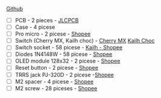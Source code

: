 [Github](https://github.com/kata0510/Lily58/blob/master/Pro/Doc/buildguide_en.md)

- [ ] PCB - 2 pieces - [JLCPCB](https://jlcpcb.com/)
- [ ] Case - 4 picese 
- [ ] Pro micro - 2 picese - [Shopee](https://shopee.vn/M%C3%B4-%C4%90un-Mini-Type-C-Micro-USB-Pro-ATMEGA32U4-5V-16MHZ-K%C3%A8m-%C4%90%E1%BA%A7u-N%E1%BB%91i-2-H%C3%A0ng-Cho-arduino-i.578443443.14679472884?sp_atk=1ef72fe7-9784-4a8a-8dcd-97b325931fda&xptdk=1ef72fe7-9784-4a8a-8dcd-97b325931fda)
- [ ] Switch (Cherry MX, Kailh choc) - [Cherry MX](https://shopee.vn/Cherry-HyperGlide-Black-Brown-Red-Linear-Switch-MX-HG-Black-tactile-switch-C%C3%B4ng-T%E1%BA%AFc-B%C3%A0n-Ph%C3%ADm-C%C6%A1-Polabe-Store-i.595826413.17264373466?sp_atk=30b370cd-2a38-451f-acd1-0627e208fa86&xptdk=30b370cd-2a38-451f-acd1-0627e208fa86) [Kailh Choc](https://shopee.vn/Low-Profile-Switch-Gateron-KS-27-Kailh-Choc-Linear-Tactile-Clicky-Gateron-Akko-Cherry-Jwick-KTT-VCK-i.275629993.6740516730?sp_atk=577e8999-2da0-482f-a7a1-c8009a5ff2d4&xptdk=577e8999-2da0-482f-a7a1-c8009a5ff2d4)
- [ ] Switch socket - 58 picese - [Kailh - Shopee](https://shopee.vn/-G%C3%B3i-10-c%C3%A1i-Hotswap-Socket-Kailh-d%C3%B9ng-cho-b%C3%A0n-ph%C3%ADm-hotswap-i.19435042.9447250261?sp_atk=3bf5f2ef-f09b-4c40-8438-b477edad5fda&xptdk=3bf5f2ef-f09b-4c40-8438-b477edad5fda) 
- [ ] Diodes 1N4148W - 58 picese - [Shopee](https://shopee.vn/Diode-T4-SOD123-%281N4148W-SMD1206%29-%2810c%29-i.11358866.5562564761)
- [ ] OLED module 128x32 -  2 picese - [Shopee](https://shopee.vn/product/81431289/6427463115?gclid=CjwKCAiA3pugBhAwEiwAWFzwdWxApDEsZ2kw045jcnrOf6EcMp7Mnh9BJKXf2YhOUk-XzlpQmcp1ZRoCFP8QAvD_BwE)
- [ ] Reset button - 2 picese - [Shopee](https://shopee.vn/%F0%9F%8C%B8%C4%90%E1%BA%A6Y-%C4%90%E1%BB%A6-%F0%9F%8C%B830Pcs-3*6*2.5mm-Tactile-push-button-switch-tact-switch-micro-switch-2Pin-SMD-i.131721235.2329500332)
- [ ] TRRS jack PJ-320D - 2 picese -[Shopee](https://shopee.vn/C%E1%BB%95ng-Jack-Audio-Stereo-PJ-320A-PJ-320D-3.5-mm-h%C3%A0n-PCB-connector-PJ320-320A-320D-i.85716713.2310653653?sp_atk=38e4ca9b-b75c-41af-94aa-16768068cdd8&xptdk=38e4ca9b-b75c-41af-94aa-16768068cdd8)
- [ ] M2 spacer - 4 picese - [Shopee](https://shopee.vn/product/290991580/13233822617?gclid=CjwKCAiA3pugBhAwEiwAWFzwdVyNKX5xat4BUxEzWzlAtCOYpeXhjXTkbobOtXCkqGRTzN_6RFgXohoCm0oQAvD_BwE)
- [ ] M2 screw - 28 piceses - [Shopee](https://shopee.vn/Bu-L%C3%B4ng-%C4%90%E1%BA%A7u-D%E1%BA%B9t-B%E1%BA%B1ng-K%E1%BA%BDm-M%C3%A0u-%C4%90en-M2-M2.5-M3-M4-D%C3%A0i-3mm-16mm-i.290991580.12945963590?sp_atk=0cfbe5ce-409c-4c2f-98ff-c72a10872be3&xptdk=0cfbe5ce-409c-4c2f-98ff-c72a10872be3)
